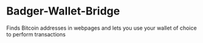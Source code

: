 # Badger-Wallet-Bridge
Finds Bitcoin addresses in webpages and lets you use your wallet of choice to perform transactions
